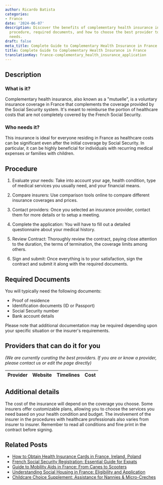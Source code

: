 ```yaml
---
author: Ricardo Batista
categories:
- France
date: '2024-06-07'
description: Discover the benefits of complementary health insurance in France, its
  procedure, required documents, and how to choose the best provider to suit your
  needs.
draft: false
meta_title: Complete Guide to Complementary Health Insurance in France
title: Complete Guide to Complementary Health Insurance in France
translationKey: france-complementary_health_insurance_application
---
```


## Description
### What is it?
Complementary health insurance, also known as a "mutuelle", is a voluntary insurance coverage in France that complements the coverage provided by the Social Security system. It's meant to reimburse the portion of healthcare costs that are not completely covered by the French Social Security.

### Who needs it?
This insurance is ideal for everyone residing in France as healthcare costs can be significant even after the initial coverage by Social Security. In particular, it can be highly beneficial for individuals with recurring medical expenses or families with children.

## Procedure

1. Evaluate your needs: Take into account your age, health condition, type of medical services you usually need, and your financial means.

2. Compare insurers: Use comparison tools online to compare different insurance coverages and prices.

3. Contact providers: Once you selected an insurance provider, contact them for more details or to setup a meeting.

4. Complete the application: You will have to fill out a detailed questionnaire about your medical history.

5. Review Contract: Thoroughly review the contract, paying close attention to the duration, the terms of termination, the coverage limits among others.

6. Sign and submit: Once everything is to your satisfaction, sign the contract and submit it along with the required documents.

## Required Documents

You will typically need the following documents:

- Proof of residence
- Identification documents (ID or Passport)
- Social Security number
- Bank account details

Please note that additional documentation may be required depending upon your specific situation or the insurer's requirements. 

## Providers that can do it for you

_(We are currently curating the best providers. If you are or know a provider, please contact us or edit the page directly)_

| Provider        |     Website     |     Timelines    |       Cost      |
| :-------------: | :-------------: |  :-------------: | :-------------: |

## Additional details
The cost of the insurance will depend on the coverage you choose. Some insurers offer customizable plans, allowing you to choose the services you need based on your health condition and budget. The involvement of the insurer in the procedures with healthcare professionals also varies from insurer to insurer.
Remember to read all conditions and fine print in the contract before signing.


## Related Posts

- [How to Obtain Health Insurance Cards in France, Ireland, Poland](https://tramitit.com/guides/france/health_insurance_card_application/)
- [French Social Security Registration: Essential Guide for Expats](https://tramitit.com/guides/france/social_security_registration/)
- [Guide to Mobility Aids in France: From Canes to Scooters](https://tramitit.com/guides/france/mobility_aid_application/)
- [Understanding Social Housing in France: Eligibility and Application](https://tramitit.com/guides/france/application_for_social_housing/)
- [Childcare Choice Supplement: Assistance for Nannies & Micro-Creches](https://tramitit.com/guides/france/application_for_childcare_choice_supplement_(cmg)/)